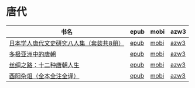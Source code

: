 # 唐代

| 书名 | epub | mobi | azw3 |
| --- | --- | --- | --- |
| [日本学人唐代文史研究八人集（套装共8册）](http://ct.dalanmei.com/f/31084289-601222507-566704) | [epub](http://ct.dalanmei.com/f/31084289-601222507-566704) | [mobi](http://ct.dalanmei.com/f/31084289-601222205-6b24e1) | [azw3](http://ct.dalanmei.com/f/31084289-601222360-917700) |
| [多极亚洲中的唐朝](http://ct.dalanmei.com/f/31084289-570213570-36d7fe) | [epub](http://ct.dalanmei.com/f/31084289-570213570-36d7fe) | [mobi](http://ct.dalanmei.com/f/31084289-569449184-aa65cf) | [azw3](http://ct.dalanmei.com/f/31084289-571417625-182317) |
| [丝绸之路：十二种唐朝人生](http://ct.dalanmei.com/f/31084289-570243396-d407dc) | [epub](http://ct.dalanmei.com/f/31084289-570243396-d407dc) | [mobi](http://ct.dalanmei.com/f/31084289-569464371-016615) | [azw3](http://ct.dalanmei.com/f/31084289-571420224-12588e) |
| [酉阳杂俎（全本全注全译）](http://ct.dalanmei.com/f/31084289-571815554-13bc64) | [epub](http://ct.dalanmei.com/f/31084289-571815554-13bc64) | [mobi](http://ct.dalanmei.com/f/31084289-571545959-e0578b) | [azw3](http://ct.dalanmei.com/f/31084289-572197841-f9a11f) |
